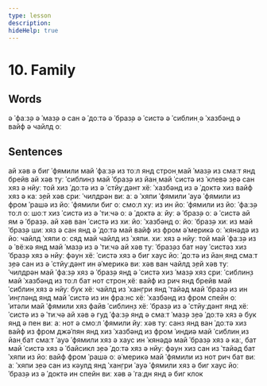 ```yaml
---
type: lesson
description:
hideHelp: true
---
```


# 10. Family

## Words

ə ˈфаːз̣ə
ə ˈмаз̣ə
ə сан
ə ˈдоːтə
ə ˈбраз̣ə
ə ˈсистə
ə ˈсиблин̣
ə ˈхазбəнд
ə вайф
ə чайлд
оː

## Sentences

ай хəв ə биг ˈфямили
май ˈфаːз̣ə из тоːл янд строн̣
май ˈмаз̣ə из смаːт янд брейв
ай хəв туː ˈсиблин̣з
май ˈбраз̣ə из йан̣
май ˈсистə из ˈклевə
з̣еə сан хяз ə нйуː той
хиз ˈдоːтə из ə ˈстйуːдəнт
хёː ˈхазбəнд из ə ˈдоктə
хиз вайф хяз ə каː
з̣ей хəв с̣риː ˈчилдрəн
виː аː ə ˈхяпи ˈфямили
ˈауə ˈфямили из фром ˈрашə
из йоː ˈфямили биг оː смоːл
хуː из ин йоː ˈфямили
из йоː ˈфаːз̣ə тоːл оː шоːт
хиз ˈсистə из ə ˈтиːчə оː ə ˈдоктə
аː йуː ə ˈбраз̣ə оː ə ˈсистə
ай ям ə ˈбраз̣ə. ай хəв ван ˈсистə
из хиː йоː ˈхазбəнд оː йоː ˈбраз̣ə
хиː из май ˈбраз̣ə
шиː хяз ə сан янд ə ˈдоːтə
май вайф из фром əˈмерикə оː ˈкянəдə
из йоː чайлд ˈхяпи оː сяд
май чайлд из ˈхяпи. хиː хяз ə нйуː той
май ˈфаːз̣ə из ə ˈвёːкə янд май ˈмаз̣ə из ə ˈтиːчə
ай хəв туː ˈбраз̣əз бат нəу ˈсистəз
хиз ˈбраз̣ə хяз ə нйуː фəун
хёː ˈсистə хяз ə биг хаус
йоː ˈдоːтə из йан̣ янд смаːт
з̣еə сан из ə ˈстйуːдəнт ин əˈмерикə
виː хəв ван чайлд
з̣ей хəв туː ˈчилдрəн
май ˈфаːз̣ə хяз ə ˈбраз̣ə янд ə ˈсистə
хиз ˈмаз̣ə хяз с̣риː ˈсиблин̣з
май ˈхазбəнд из тоːл бат нот строн̣
хёː вайф из рич янд брейв
май ˈсиблин̣ хяз ə нйуː бук
хёː чайлд из ˈхан̣гри янд ˈтайəд
май ˈбраз̣ə из ин ˈин̣глəнд янд май ˈсистə из ин фраːнс
хёː ˈхазбəнд из фром спейн оː ˈитəли
май ˈфямили хяз файв ˈсиблин̣з
хёː ˈбраз̣ə из ə ˈстйуːдəнт янд хёː ˈсистə из ə ˈтиːчə
ай хəв ə гуд ˈфаːз̣ə янд ə смаːт ˈмаз̣ə
з̣еə ˈдоːтə хяз ə бук янд ə пен
виː аː нот ə смоːл ˈфямили
йуː хəв туː санз янд ван ˈдоːтə
хиз вайф из фром джəˈпян янд хиз ˈхазбəнд из фром ˈиндиə
май ˈсиблин̣ из йан̣ бат смаːт
ˈауə ˈфямили хяз ə хаус ин ˈкянəдə
май ˈбраз̣ə хяз ə каː, бат май ˈсистə хяз ə ˈбайсикл
з̣еə ˈдоːтə хяз ə нйуː фəун
хиз сан из ˈтайəд бат ˈхяпи
из йоː вайф фром ˈрашə оː əˈмерикə
май ˈфямили из нот рич бат виː аː ˈхяпи
з̣еə сан из кəулд янд ˈхан̣гри
ˈауə ˈфямили хяз ə биг хаус
йоː ˈбраз̣ə из ə ˈдоктə ин спейн
виː хəв ə ˈгаːдн янд ə биг клок
